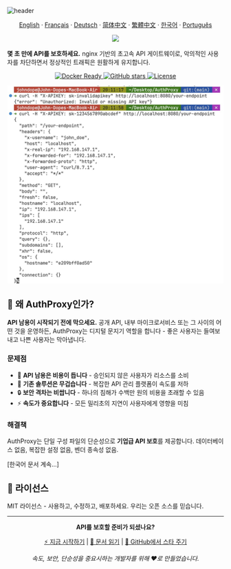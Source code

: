 ![header](https://capsule-render.vercel.app/api?type=waving&color=6eed4c&height=300&section=header&text=AuthProxy&fontSize=90&fontAlignY=40&animation=fadeIn&desc=번개처럼%20빠른%20API%20게이트웨이)

<p align="center"> 
  <a href="../README.md">English</a> 
  ·
  <a href="README_fr.md">Français</a>
  ·
  <a href="README_de.md">Deutsch</a>
  ·
  <a href="README_zh-cn.md">简体中文</a>  
  ·
  <a href="README_zh-tw.md">繁體中文</a>
  ·
  <a href="README_kr.md">한국어</a> 
  ·
  <a href="README_pt.md">Português</a>
</p>

<p align="center">
<img src="https://img.shields.io/badge/100%25_vibe_coding-6eed4c?style=for-the-badge">
</p>

**몇 초 만에 API를 보호하세요.** nginx 기반의 초고속 API 게이트웨이로, 악의적인 사용자를 차단하면서 정상적인 트래픽은 원활하게 유지합니다.

<p align="center">
  <a href="https://hub.docker.com/r/johndope/auth-proxy">
    <img src="https://img.shields.io/badge/docker-ready-blue?logo=docker&logoColor=white" alt="Docker Ready">
  </a>
  <a href="https://github.com/john-theo/auth-proxy">
    <img src="https://img.shields.io/github/stars/john-theo/auth-proxy" alt="GitHub stars">
  </a>
  <a href="https://github.com/john-theo/auth-proxy">
    <img src="https://img.shields.io/github/license/john-theo/auth-proxy?color=green" alt="License">
  </a>
</p>

<img src="../static/demo.jpg">

## 🎯 왜 AuthProxy인가?

**API 남용이 시작되기 전에 막으세요.** 공개 API, 내부 마이크로서비스 또는 그 사이의 어떤 것을 운영하든, AuthProxy는 디지털 문지기 역할을 합니다 - 좋은 사용자는 들여보내고 나쁜 사용자는 막아냅니다.

### 문제점
- 💸 **API 남용은 비용이 듭니다** - 승인되지 않은 사용자가 리소스를 소비
- 🐌 **기존 솔루션은 무겁습니다** - 복잡한 API 관리 플랫폼이 속도를 저하
- 🔒 **보안 격차는 비쌉니다** - 하나의 침해가 수백만 원의 비용을 초래할 수 있음
- ⚡ **속도가 중요합니다** - 모든 밀리초의 지연이 사용자에게 영향을 미침

### 해결책
AuthProxy는 단일 구성 파일의 단순성으로 **기업급 API 보호**를 제공합니다. 데이터베이스 없음, 복잡한 설정 없음, 벤더 종속성 없음.

[한국어 문서 계속...]

## 📄 라이선스

MIT 라이선스 - 사용하고, 수정하고, 배포하세요. 우리는 오픈 소스를 믿습니다.

---

<div align="center">

**API를 보호할 준비가 되셨나요?**

[⚡ 지금 시작하기](#-빠른-시작-가이드) | [📖 문서 읽기](https://your-docs-url.com) | [🌟 GitHub에서 스타 주기](https://github.com/yourusername/AuthProxy)

*속도, 보안, 단순성을 중요시하는 개발자를 위해 ❤️로 만들었습니다.*

</div> 